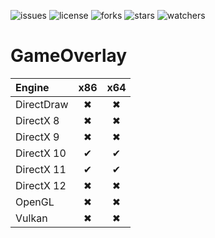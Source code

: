 ![issues](https://img.shields.io/github/issues/momo5502/gameoverlay.svg)
![license](https://img.shields.io/github/license/momo5502/gameoverlay.svg)
![forks](https://img.shields.io/github/forks/momo5502/gameoverlay.svg)
![stars](https://img.shields.io/github/stars/momo5502/gameoverlay.svg)
![watchers](https://img.shields.io/github/watchers/momo5502/gameoverlay.svg)

GameOverlay
===========

| Engine     | x86 | x64 |
|:---------- |:---:|:---:|
| DirectDraw | ✖ |️ ✖ ️|
| DirectX 8  | ✖ |️ ✖ ️|
| DirectX 9  | ✖ |️ ✖ ️|
| DirectX 10 | ✔ | ✔ |
| DirectX 11 | ✔ | ✔ |
| DirectX 12 | ✖ | ✖ |
| OpenGL     | ✖ | ✖ |
| Vulkan     | ✖ | ✖ |